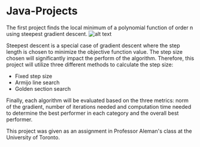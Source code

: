 # Java-Projects

The first project finds the local minimum of a polynomial function of order n using steepest gradient descent. 
![alt text](https://github.com/charlottevedrines/Java-Projects/steep_descent_graph.?raw=true)

Steepest descent is a special case of gradient descent where the step length is chosen to minimize the objective function value. The step size chosen will significantly impact the perform of the algorithm. Therefore, this project will utilize three different methods to calculate the step size:
- Fixed step size
- Armijo line search
- Golden section search
  
Finally, each algorithm will be evaluated based on the three metrics: norm of the gradient, number of iterations needed and computation time needed to determine the best performer in each category and the overall best performer.

This project was given as an assignment in Professor Aleman's class at the University of Toronto.
